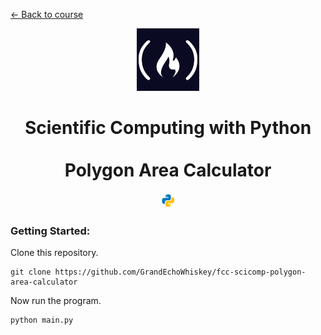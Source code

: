 [<- Back to course](https://github.com/GrandEchoWhiskey/grandechowhiskey/blob/main/dict/course/freeCodeCamp/Scientific_Computing/README.md)

<p align="center"><a href="https://www.freecodecamp.org/learn/scientific-computing-with-python/">
  <img src="https://github.com/GrandEchoWhiskey/grandechowhiskey/blob/main/icons/course/fcc100.png" /><br>
</a></p>
<h1 align="center">Scientific Computing with Python<br><br>Polygon Area Calculator</h1>

<p align="center"><a href="#">
  <img src="https://github.com/GrandEchoWhiskey/grandechowhiskey/blob/main/icons/programming/python.png" />
</a></p>

### Getting Started:
Clone this repository.
```
git clone https://github.com/GrandEchoWhiskey/fcc-scicomp-polygon-area-calculator
```
Now run the program.
```
python main.py
```
